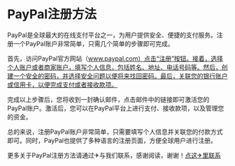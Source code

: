# PayPal注册方法

PayPal是全球最大的在线支付平台之一，为用户提供安全、便捷的支付服务。注册一个PayPal账户非常简单，只需几个简单的步骤即可完成。

首先，访问PayPal官方网站（www.paypal.com）点击“注册”按钮。接着，选择个人账户或者商家账户，填写个人信息，包括姓名、地址、电话号码等。然后，创建一个安全的密码，并选择安全问题以便将来找回密码。最后，关联您的银行账户或信用卡，以便完成支付或者接收款项。

完成以上步骤后，您将收到一封确认邮件，点击邮件中的链接即可激活您的PayPal账户。激活后，您可以在PayPal平台上进行支付、接收款项，以及管理您的资金。

总的来说，注册PayPal账户非常简单，只需要填写个人信息并关联您的付款方式即可。同时，PayPal也提供了多种语言的注册页面，方便全球用户进行注册。

更多关于PayPal注册方法请通过✈与我们联系，感谢阅读，谢谢！[点这✈里联系](https://lm.k02.cc)